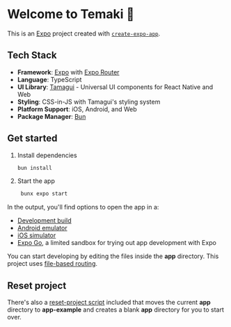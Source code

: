 # Welcome to Temaki 👋

This is an [Expo](https://expo.dev) project created with [`create-expo-app`](https://www.npmjs.com/package/create-expo-app).

## Tech Stack

- **Framework**: [Expo](https://expo.dev) with [Expo Router](https://expo.github.io/router)
- **Language**: TypeScript
- **UI Library**: [Tamagui](https://tamagui.dev) - Universal UI components for React Native and Web
- **Styling**: CSS-in-JS with Tamagui's styling system
- **Platform Support**: iOS, Android, and Web
- **Package Manager**: [Bun](https://bun.com)

## Get started

1. Install dependencies

   ```bash
   bun install
   ```

2. Start the app

   ```bash
    bunx expo start
   ```

In the output, you'll find options to open the app in a:

- [Development build](https://docs.expo.dev/develop/development-builds/introduction/)
- [Android emulator](https://docs.expo.dev/workflow/android-studio-emulator/)
- [iOS simulator](https://docs.expo.dev/workflow/ios-simulator/)
- [Expo Go](https://expo.dev/go), a limited sandbox for trying out app development with Expo

You can start developing by editing the files inside the **app** directory. This project uses [file-based routing](https://docs.expo.dev/router/introduction).

## Reset project

There's also a [reset-project script](./scripts/reset-project.js) included that moves the current **app** directory to **app-example** and creates a blank **app** directory for you to start over.
